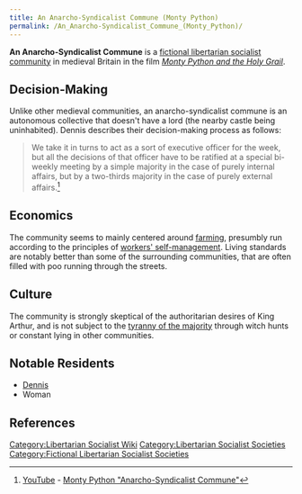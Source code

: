 ```yaml
---
title: An Anarcho-Syndicalist Commune (Monty Python)
permalink: /An_Anarcho-Syndicalist_Commune_(Monty_Python)/
---
```


**An Anarcho-Syndicalist Commune** is a [fictional libertarian socialist
community](List_of_Libertarian_Socialist_Societies#Fictional "wikilink")
in medieval Britain in the film *[Monty Python and the Holy
Grail](Monty_Python_and_the_Holy_Grail_(Film) "wikilink")*.

## Decision-Making

Unlike other medieval communities, an anarcho-syndicalist commune is an
autonomous collective that doesn't have a lord (the nearby castle being
uninhabited). Dennis describes their decision-making process as follows:

> We take it in turns to act as a sort of executive officer for the
> week, but all the decisions of that officer have to be ratified at a
> special bi-weekly meeting by a simple majority in the case of purely
> internal affairs, but by a two-thirds majority in the case of purely
> external affairs.[^1]

## Economics

The community seems to mainly centered around
[farming](Agriculture "wikilink"), presumbly run according to the
principles of [workers'
self-management](Workers'_Self-Management "wikilink"). Living standards
are notably better than some of the surrounding communities, that are
often filled with poo running through the streets.

## Culture

The community is strongly skeptical of the authoritarian desires of King
Arthur, and is not subject to the [tyranny of the
majority](Tyranny_of_the_Majority "wikilink") through witch hunts or
constant lying in other communities.

## Notable Residents

- [Dennis](Dennis_(Monty_Python) "wikilink")
- Woman

## References

<references />

[Category:Libertarian Socialist
Wiki](Category:Libertarian_Socialist_Wiki "wikilink")
[Category:Libertarian Socialist
Societies](Category:Libertarian_Socialist_Societies "wikilink")
[Category:Fictional Libertarian Socialist
Societies](Category:Fictional_Libertarian_Socialist_Societies "wikilink")

[^1]: [YouTube](YouTube "wikilink") - [Monty Python "Anarcho-Syndicalist
    Commune"](https://www.youtube.com/watch?v=R7qT-C-0ajI)